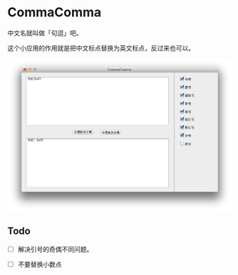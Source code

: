 CommaComma
==============
中文名就叫做「句逗」吧。

这个小应用的作用就是把中文标点替换为英文标点，反过来也可以。

![截图](./screenshot.jpg)

Todo
-----------------
- [ ] 解决引号的奇偶不同问题。
- [ ] 不要替换小数点

